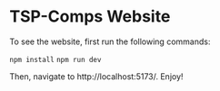 # TSP-Comps Website

To see the website, first run the following commands:

`npm install`
`npm run dev`

Then, navigate to http://localhost:5173/. Enjoy!

